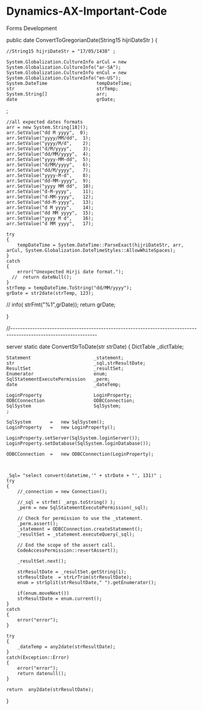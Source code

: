 # Dynamics-AX-Important-Code
Forms Development


public date ConvertToGregorianDate(String15 hijriDateStr )
{

    //String15 hijriDateStr = "17/05/1438" ;

    System.Globalization.CultureInfo arCul = new System.Globalization.CultureInfo("ar-SA");
    System.Globalization.CultureInfo enCul = new System.Globalization.CultureInfo("en-US");
    System.DateTime                  tempDateTime;
    str                              strTemp;
    System.String[]                  arr;
    date                             grDate;

;

    //all expected dates formats
    arr = new System.String[18]();
    arr.SetValue("dd M yyyy",  0);
    arr.SetValue("yyyy/MM/dd",  1);
    arr.SetValue("yyyy/M/d",    2);
    arr.SetValue("d/M/yyyy",    3);
    arr.SetValue("dd/MM/yyyy",  4);
    arr.SetValue("yyyy-MM-dd",  5);
    arr.SetValue("d/MM/yyyy",   6);
    arr.SetValue("dd/M/yyyy",   7);
    arr.SetValue("yyyy-M-d",    8);
    arr.SetValue("dd-MM-yyyy",  9);
    arr.SetValue("yyyy MM dd",  10);
    arr.SetValue("d-M-yyyy",    11);
    arr.SetValue("d-MM-yyyy",   12);
    arr.SetValue("dd-M-yyyy",   13);
    arr.SetValue("d M yyyy",    14);
    arr.SetValue("dd MM yyyy",  15);
    arr.SetValue("yyyy M d",    16);
    arr.SetValue("d MM yyyy",   17);

    try
    {
        tempDateTime = System.DateTime::ParseExact(hijriDateStr, arr, arCul, System.Globalization.DateTimeStyles::AllowWhiteSpaces);
    }
    catch
    {
        error("Unexpected Hirji date format.");
      //  return dateNull();
    }
    strTemp = tempDateTime.ToString("dd/MM/yyyy");
    grDate = str2date(strTemp, 123);

   // info( strFmt("%1",grDate));
    return grDate;

}



//-----------------------------------------------------------------------------------------------------------------


server static date ConvertStrToDate(str strDate)
{
    DictTable                       _dictTable;
  
    Statement                       _statement;
    str                             _sql,strResultDate;
    ResultSet                       _resultSet;
    Enumerator                      enum;
    SqlStatementExecutePermission   _perm;
    date                            _dateTemp;

    LoginProperty                   LoginProperty;
    ODBCConnection                  ODBCConnection;
    SqlSystem                       SqlSystem;
    ;

    SqlSystem       =   new SqlSystem();
    LoginProperty   =   new LoginProperty();

    LoginProperty.setServer(SqlSystem.loginServer());
    LoginProperty.setDatabase(SqlSystem.loginDatabase());

    ODBCConnection  =   new ODBCConnection(LoginProperty);



    _Sql= "select convert(datetime,'" + strDate + "', 131)" ;
    try
    {
        //_connection = new Connection();

        //_sql = strfmt( _args.toString() );
        _perm = new SqlStatementExecutePermission(_sql);

        // Check for permission to use the _statement.
        _perm.assert();
        _statement = ODBCConnection.createStatement();
        _resultSet = _statement.executeQuery(_sql);

        // End the scope of the assert call.
        CodeAccessPermission::revertAssert();

        _resultSet.next();

        strResultDate = _resultSet.getString(1);
        strResultDate  = strLrTrim(strResultDate);
        enum = strSplit(strResultDate," ").getEnumerator();

        if(enum.moveNext())
        strResultDate = enum.current();
    }
    catch
    {
        error("error");
    }

    try
    {
        _dateTemp = any2date(strResultDate);
    }
    catch(Exception::Error)
    {
        error("error");
        return datenull();
    }

    return  any2date(strResultDate);
}


